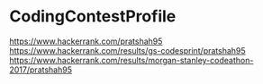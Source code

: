 # CodingContestProfile
https://www.hackerrank.com/pratshah95
https://www.hackerrank.com/results/gs-codesprint/pratshah95
https://www.hackerrank.com/results/morgan-stanley-codeathon-2017/pratshah95
